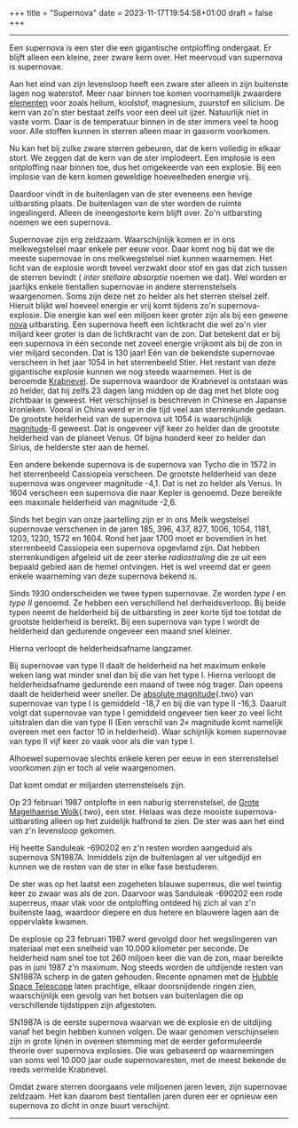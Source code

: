+++
title = "Supernova"
date = 2023-11-17T19:54:58+01:00
draft = false
+++

---
Een supernova is een ster die een gigantische ontploffing ondergaat. Er
blijft alleen een kleine, zeer zware kern over. Het meervoud van
supernova is supernovae.

Aan het eind van zijn levensloop heeft een zware ster alleen in zijn
buitenste lagen nog waterstof. Meer naar binnen toe komen voornamelijk
zwaardere [elementen](/encyclopedie/elementen) voor zoals helium, koolstof,
magnesium, zuurstof en silicium. De kern van zo\'n ster bestaat zelfs
voor een deel uit ijzer. Natuurlijk niet in vaste vorm. Daar is de
temperatuur binnen in de ster immers veel te hoog voor. Alle stoffen
kunnen in sterren alleen maar in gasvorm voorkomen.

Nu kan het bij zulke zware sterren gebeuren, dat de kern volledig in
elkaar stort. We zeggen dat de kern van de ster implodeert. Een implosie
is een ontploffing naar binnen toe, dus het omgekeerde van een explosie.
Bij een implosie van de kern komen geweldige hoeveelheden energie vrij.

Daardoor vindt in de buitenlagen van de ster eveneens een hevige
uitbarsting plaats. De buitenlagen van de ster worden de ruimte
ingeslingerd. Alleen de ineengestorte kern blijft over. Zo\'n
uitbarsting noemen we een supernova.

Supernovae zijn erg zeldzaam. Waarschijnlijk komen er in ons
melkwegstelsel maar enkele per eeuw voor. Daar komt nog bij dat we de
meeste supernovae in ons melkwegstelsel niet kunnen waarnemen. Het licht
van de explosie wordt teveel verzwakt door stof en gas dat zich tussen
de sterren bevindt ( *inter stellaire absorptie* noemen we dat). Wel
worden er jaarlijks enkele tientallen supernovae in andere
sterrenstelsels waargenomen. Soms zijn deze net zo helder als het
sterren stelsel zelf. Hieruit blijkt wel hoeveel energie er vrij komt
tijdens zo\'n supernova-explosie. Die energie kan wel een miljoen keer
groter zijn als bij een gewone [nova](/encyclopedie/nova) uitbarsting. Een
supernova heeft een lichtkracht die wel zo\'n vier miljard keer groter
is dan de lichtkracht van de zon. Dat betekent dat er bij een supernova
in één seconde net zoveel energie vrijkomt als bij de zon in vier
miljard seconden. Dat is 130 jaar! Eén van de bekendste supernovae
verscheen in het jaar 1054 in het sterrenbeeld Stier. Het restant van
deze gigantische explosie kunnen we nog steeds waarnemen. Het is de
beroemde [Krabnevel](/encyclopedie/krabnevel). De supernova waardoor de
Krabnevel is ontstaan was zó helder, dat hij zelfs 23 dagen lang midden
op de dag met het blote oog zichtbaar is geweest. Het verschijnsel is
beschreven in Chinese en Japanse kronieken. Vooral in China werd er in
die tijd veel aan sterrenkunde gedaan. De grootste helderheid van de
supernova uit 1054 is waarschijnlijk [magnitude](/encyclopedie/magnitude)-6
geweest. Dat is ongeveer vijf keer zo helder dan de grootste helderheid
van de planeet Venus. Of bijna honderd keer zo helder dan Sirius, de
helderste ster aan de hemel.

Een andere bekende supernova is de supernova van Tycho die in 1572 in
het sterrenbeeld Cassiopeia verscheen. De grootste helderheid van deze
supernova was ongeveer magnitude -4,1. Dat is net zo helder als Venus.
In 1604 verscheen een supernova die naar Kepler is genoemd. Deze
bereikte een maximale helderheid van magnitude -2,6.

Sinds het begin van onze jaartelling zijn er in ons Melk wegstelsel
supernovae verschenen in de jaren 185, 396, 437, 827, 1006, 1054, 1181,
1203, 1230, 1572 en 1604. Rond het jaar 1700 moet er bovendien in het
sterrenbeeld Cassiopeia een supernova opgevlamd zijn. Dat hebben
sterrenkundigen afgeleid uit de zeer sterke *radiostraling* die ze uit
een bepaald gebied aan de hemel ontvingen. Het is wel vreemd dat er geen
enkele waarneming van deze supernova bekend is.

Sinds 1930 onderscheiden we twee typen supernovae. Ze worden *type I* en
*type II* genoemd. Ze hebben een verschillend hel derheidsverloop. Bij
beide typen neemt de helderheid bij de uitbarsting in zeer korte tijd
toe totdat de grootste helderheid is bereikt. Bij een supernova van type
I wordt de helderheid dan gedurende ongeveer een maand snel kleiner.

Hierna verloopt de helderheidsafname langzamer.

Bij supernovae van type II daalt de helderheid na het maximum enkele
weken lang wat minder snel dan bij die van het type I. Hierna verloopt
de helderheidsafname gedurende een maand of twee nóg trager. Dan opeens
daalt de helderheid weer sneller. De [absolute
magnitude](absolute.html){.two} van supernovae van type I is gemiddeld
-18,7 en bij die van type II -16,3. Daaruit volgt dat supernovae van
type I gemiddeld ongeveer tien keer zo veel licht uitstralen dan die van
type II (Een verschil van 2« magnitude komt namelijk overeen met een
factor 10 in helderheid). Waar schijnlijk komen supernovae van type II
vijf keer zo vaak voor als die van type I.

Alhoewel supernovae slechts enkele keren per eeuw in een sterrenstelsel
voorkomen zijn er toch al vele waargenomen.

Dat komt omdat er miljarden sterrenstelsels zijn.

Op 23 februari 1987 ontplofte in een naburig sterrenstelsel, de [Grote
Magelhaense Wolk](lmc.html){.two}, een ster. Helaas was deze mooiste
supernova-uitbarsting alleen op het zuidelijk halfrond te zien. De ster
was aan het eind van z\'n levensloop gekomen.

Hij heette Sanduleak -690202 en z\'n resten worden aangeduid als
supernova SN1987A. Inmiddels zijn de buitenlagen al ver uitgedijd en
kunnen we de resten van de ster in elke fase bestuderen.

De ster was op het laatst een zogeheten blauwe superreus, die wel
twintig keer zo zwaar was als de zon. Daarvoor was Sanduleak -690202 een
rode superreus, maar vlak voor de ontploffing ontdeed hij zich al van
z\'n buitenste laag, waardoor diepere en dus hetere en blauwere lagen
aan de oppervlakte kwamen.

De explosie op 23 februari 1987 werd gevolgd door het wegslingeren van
materiaal met een snelheid van 10.000 kilometer per seconde. De
helderheid nam snel toe tot 260 miljoen keer die van de zon, maar
bereikte pas in juni 1987 z\'n maximum. Nog steeds worden de uitdijende
resten van SN1987A scherp in de gaten gehouden. Recente opnamen met de
[Hubble Space Telescope](/encyclopedie/hst) laten prachtige, elkaar
doorsnijdende ringen zien, waarschijnlijk een gevolg van het botsen van
buitenlagen die op verschillende tijdstippen zijn afgestoten.

SN1987A is de eerste supernova waarvan we de explosie en de uitdijing
vanaf het begin hebben kunnen volgen. De waar genomen verschijnselen
zijn in grote lijnen in overeen stemming met de eerder geformuleerde
theorie over supernova explosies. Die was gebaseerd op waarnemingen van
soms wel 10.000 jaar oude supernovaresten, met de meest bekende de reeds
vermelde Krabnevel.

Omdat zware sterren doorgaans vele miljoenen jaren leven, zijn
supernovae zeldzaam. Het kan daarom best tientallen jaren duren eer er
opnieuw een supernova zo dicht in onze buurt verschijnt.

---

